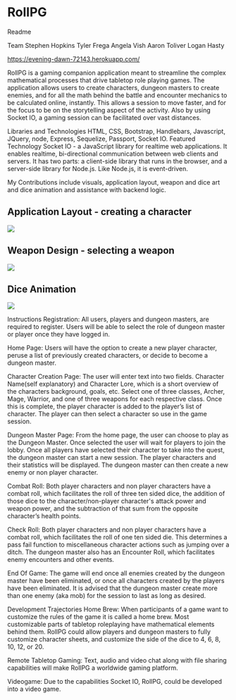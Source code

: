 # RollPG
Readme

Team
Stephen Hopkins
Tyler Frega
Angela Vish
Aaron Toliver
Logan Hasty

https://evening-dawn-72143.herokuapp.com/

RollPG is a gaming companion application meant to streamline the complex mathematical processes that drive tabletop role playing games. The application allows users to create characters, dungeon masters to create enemies, and for all the math behind the battle and encounter mechanics to be calculated online, instantly. This allows a session to move faster, and for the focus to be on the storytelling aspect of the activity. Also by using Socket IO, a gaming session can be facilitated over vast distances.

Libraries and Technologies
HTML, CSS, Bootstrap, Handlebars, Javascript, JQuery, node, Express, Sequelize, Passport, Socket IO.
Featured Technology Socket IO - a JavaScript library for realtime web applications. It enables realtime, bi-directional communication between web clients and servers. It has two parts: a client-side library that runs in the browser, and a server-side library for Node.js. Like Node.js, it is event-driven.

My Contributions include visuals, application layout, weapon and dice art and dice animation and assistance with backend logic.

## Application Layout - creating a character
![](http://www.giphy.com/gifs/l49JZ24yjMumSqty0)


## Weapon Design - selecting a weapon
![](http://www.giphy.com/gifs/3o75201FoX7GinVJ7O)

## Dice Animation
![](http://www.giphy.com/gifs/3o751QMw4oZ7iMMt8s)


Instructions
Registration: All users, players and dungeon masters, are required to register. Users will be able to select the role of dungeon master or player once they have logged in. 

Home Page: Users will have the option to create a new player character, peruse a list of previously created characters, or decide to become a dungeon master. 

Character Creation Page: The user will enter text into two fields. Character Name(self explanatory) and Character Lore, which is a short overview of the characters background, goals, etc. Select one of three classes, Archer, Mage, Warrior, and one of three weapons for each respective class. Once this is complete, the player character is added to the player’s list of character. The player can then select a character so use in the game session. 

Dungeon Master Page: From the home page, the user can choose to play as the Dungeon Master. Once selected the user will wait for players to join the lobby. Once all players have selected their character to take into the quest, the dungeon master can start a new session. The player characters and their statistics will be displayed. The dungeon master can then create a new enemy or non player character.

Combat Roll: Both player characters and non player characters have a combat roll, which facilitates the roll of three ten sided dice, the addition of those dice to the character/non-player character's attack power and weapon power, and the subtraction of that sum from the opposite character’s health points. 

Check Roll: Both player characters and non player characters have a combat roll, which facilitates the roll of one ten sided die. This determines a pass fail function to miscellaneous character actions such as jumping over a ditch. The dungeon master also has an Encounter Roll, which facilitates enemy encounters and other events.

End Of Game: The game will end once all enemies created by the dungeon master have been eliminated, or once all characters created by the players have been eliminated. It is advised that the dungeon master create more than one enemy (aka mob) for the session to last as long as desired. 

Development Trajectories
Home Brew: When participants of a game want to customize the rules of the game it is called a home brew. Most customizable parts of tabletop roleplaying have mathematical elements behind them. RollPG could allow players and dungeon masters to fully customize character sheets, and customize the side of the dice to 4, 6, 8, 10, 12, or 20.

Remote Tabletop Gaming: Text, audio and video chat along with file sharing capabilities will make RollPG a worldwide gaming platform. 

Videogame: Due to the capabilities Socket IO, RollPG, could be developed into a video game.
